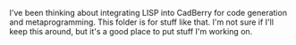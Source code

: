 I've been thinking about integrating LISP into CadBerry for code generation and metaprogramming. This folder is for stuff like that. I'm not sure if I'll keep this around, but it's a good place to put stuff I'm working on.